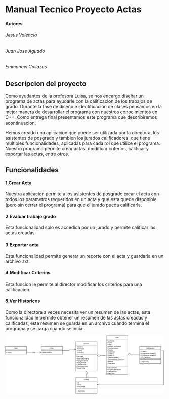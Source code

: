 # Manual Tecnico Proyecto Actas             
#### Autores
###### _Jesus Valencia_
###### _Juan Jose Aguado_
###### _Emmanuel Collazos_

## Descripcion del proyecto
Como ayudantes de la profesora Luisa, se nos encargo diseñar un programa de actas para ayudarle con la calificacion de los trabajos de grado. Durante la fase de diseño e identificacion de clases pensamos en la mejor manera de desarrollar el programa con nuestros conocimientos en C++.
Como entrega final presentamos este programa que describiremos acontinuacion.

Hemos creado una aplicacion que puede ser utilizada por la directora, los asistentes de posgrado y tambien los jurados calificadores, que tiene multiples funcionalidades, aplicadas para cada rol que utilice el programa. Nuestro programa permite crear actas, modificar criterios, calificar y exportar las actas, entre otros.  
## Funcionalidades
#### 1.Crear Acta  
Nuestra aplicacion permite a los asistentes de posgrado crear el acta con todos los parametros requeridos en un acta y que esta quede disponible (pero sin cerrar el programa) para que el jurado pueda calificarla.
#### 2.Evaluar trabajo grado
Esta funcionalidad solo es accedida por un jurado y permite calificar las actas creadas.  
#### 3.Exportar acta
Esta funcionalidad permite generar un reporte con el acta y guardarla en un archivo .txt.
#### 4.Modificar Criterios
Esta funcion le permite al director modificar los criterios para una calificacion.
#### 5.Ver Historicos
Como la directora a veces necesita ver un resumen de las actas, esta funcionalidad le permite obtener un resumen de las actas creadas y calificadas, este resumen se guarda en un archivo cuando termina el programa y se carga cuando se incia.

![Diagrama de clases](https://raw.githubusercontent.com/Belhill100/ProyectoACV/master/Diagrama%20de%20Clases.png)
